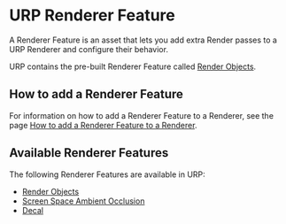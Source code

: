# URP Renderer Feature

A Renderer Feature is an asset that lets you add extra Render passes to a URP Renderer and configure their behavior.

URP contains the pre-built Renderer Feature called [Render Objects](#renderer-feature-render-objects.md).

## How to add a Renderer Feature

For information on how to add a Renderer Feature to a Renderer, see the page [How to add a Renderer Feature to a Renderer](urp-renderer-feature-how-to-add.md).

## Available Renderer Features

The following Renderer Features are available in URP:

- [Render Objects](renderer-feature-render-objects.md)
- [Screen Space Ambient Occlusion](post-processing-ssao.md)
- [Decal](renderer-feature-decal.md)
